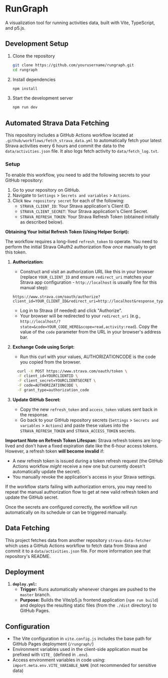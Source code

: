 # RunGraph

A visualization tool for running activities data, built with Vite, TypeScript, and p5.js.

## Development Setup

1. Clone the repository
   ```bash
   git clone https://github.com/yourusername/rungraph.git
   cd rungraph
   ```

2. Install dependencies
   ```bash
   npm install
   ```

4. Start the development server
   ```bash
   npm run dev
   ```


## Automated Strava Data Fetching

This repository includes a GitHub Actions workflow located at `.github/workflows/fetch_strava_data.yml` to automatically fetch your latest Strava activities every 6 hours and commit the data to the `data/activities.json` file. It also logs fetch activity to `data/fetch_log.txt`.

### Setup

To enable this workflow, you need to add the following secrets to your GitHub repository:

1.  Go to your repository on GitHub.
2.  Navigate to `Settings` > `Secrets and variables` > `Actions`.
3.  Click `New repository secret` for each of the following:
    *   `STRAVA_CLIENT_ID`: Your Strava application's Client ID.
    *   `STRAVA_CLIENT_SECRET`: Your Strava application's Client Secret.
    *   `STRAVA_REFRESH_TOKEN`: Your Strava Refresh Token (obtained initially as described below).

**Obtaining Your Initial Refresh Token (Using Helper Script):**

The workflow requires a long-lived `refresh_token` to operate. You need to perform the initial Strava OAuth2 authorization flow *once* manually to get this token.

1.  **Authorization:**
    *   Construct and visit an authorization URL like this in your browser (replace `YOUR_CLIENT_ID` and ensure `redirect_uri` matches your Strava app configuration - `http://localhost` is usually fine for this manual step):
      ```
      https://www.strava.com/oauth/authorize?client_id=YOUR_CLIENT_ID&redirect_uri=http://localhost&response_type=code&approval_prompt=auto&scope=activity:read
      ```
    *   Log in to Strava (if needed) and click "Authorize".
    *   Your browser will be redirected to your `redirect_uri` (e.g., `http://localhost/?state=&code=YOUR_CODE_HERE&scope=read,activity:read`). Copy the value of the `code` parameter from the URL in your browser's address bar.

2.  **Exchange Code using Script:**
    *  Run this curl with your values, AUTHORIZATIONCODE is the code you copied from the browser.
      ```bash
        curl -X POST https://www.strava.com/oauth/token \
        -F client_id=YOURCLIENTID \
        -F client_secret=YOURCLIENTSECRET \
        -F code=AUTHORIZATIONCODE \
        -F grant_type=authorization_code
      ```

3.  **Update GitHub Secret:**
    *   Copy the new `refresh_token` and `access_token` values sent back in the response.
    *   Go back to your GitHub repository secrets (`Settings` > `Secrets and variables` > `Actions`) and paste these values into the `STRAVA_REFRESH_TOKEN` and `STRAVA_ACCESS_TOKEN` secrets.

**Important Note on Refresh Token Lifespan:**
Strava refresh tokens are long-lived and don't have a fixed expiration date like the 6-hour access tokens. However, a refresh token **will become invalid** if:
*   A new refresh token is issued during a token refresh request (the GitHub Actions workflow *might* receive a new one but currently doesn't automatically update the secret).
*   You manually revoke the application's access in your Strava settings.

If the workflow starts failing with authorization errors, you may need to repeat the manual authorization flow to get at new valid refresh token and update the GitHub secret.

Once the secrets are configured correctly, the workflow will run automatically on its schedule or can be triggered manually.

## Data Fetching

This project fetches data from another repository `strava-data-fetcher` which uses a GitHub Actions workflow to fetch data from Strava and commit it to a `data/activities.json` file. For more information see that repository's README.

## Deployment

1.  **`deploy.yml`:**
    *   **Trigger:** Runs automatically whenever changes are pushed to the `master` branch.
    *   **Purpose:** Builds the Vite/p5.js frontend application (`npm run build`) and deploys the resulting static files (from the `./dist` directory) to GitHub Pages.

## Configuration

- The Vite configuration in `vite.config.js` includes the base path for GitHub Pages deployment (`/rungraph/`)
- Environment variables used in the client-side application must be prefixed with `VITE_` (defined in `.env`).
- Access environment variables in code using: `import.meta.env.VITE_VARIABLE_NAME` (not recommended for sensitive data)